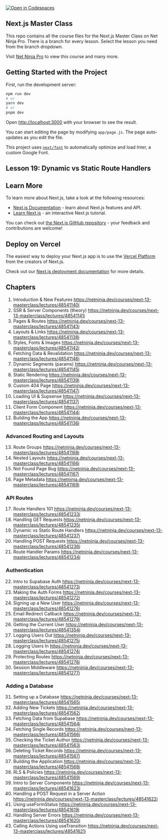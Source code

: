 [![Open in Codespaces](https://classroom.github.com/assets/launch-codespace-7f7980b617ed060a017424585567c406b6ee15c891e84e1186181d67ecf80aa0.svg)](https://classroom.github.com/open-in-codespaces?assignment_repo_id=13201472)

## Next.js Master Class

This repo contains all the course files for the Next.js Master Class on Net Ninja Pro. There is a branch for every lesson. Select the lesson you need from the branch dropdown.

Visit [Net Ninja Pro](https://netninja.dev) to view this course and many more.

## Getting Started with the Project

First, run the development server:

```bash
npm run dev
# or
yarn dev
# or
pnpm dev
```

Open [http://localhost:3000](http://localhost:3000) with your browser to see the result.

You can start editing the page by modifying `app/page.js`. The page auto-updates as you edit the file.

This project uses [`next/font`](https://nextjs.org/docs/basic-features/font-optimization) to automatically optimize and load Inter, a custom Google Font.

## Lesson 19: Dynamic vs Static Route Handlers

## Learn More

To learn more about Next.js, take a look at the following resources:

- [Next.js Documentation](https://nextjs.org/docs) - learn about Next.js features and API.
- [Learn Next.js](https://nextjs.org/learn) - an interactive Next.js tutorial.

You can check out [the Next.js GitHub repository](https://github.com/vercel/next.js/) - your feedback and contributions are welcome!

## Deploy on Vercel

The easiest way to deploy your Next.js app is to use the [Vercel Platform](https://vercel.com/new?utm_medium=default-template&filter=next.js&utm_source=create-next-app&utm_campaign=create-next-app-readme) from the creators of Next.js.

Check out our [Next.js deployment documentation](https://nextjs.org/docs/deployment) for more details.

## Chapters

1.  Introduction & New Features     <https://netninja.dev/courses/next-13-masterclass/lectures/48541140i>
2.  SSR & Server Components (theory)        <https://netninja.dev/courses/next-13-masterclass/lectures/48541141i>
3.  Pages & Routes  <https://netninja.dev/courses/next-13-masterclass/lectures/48541143i>
4.  Layouts & Links <https://netninja.dev/courses/next-13-masterclass/lectures/48541138i>
5.  Styles, Fonts & Images  <https://netninja.dev/courses/next-13-masterclass/lectures/48541142i>
6.  Fetching Data & Revalidation    <https://netninja.dev/courses/next-13-masterclass/lectures/48541146i>
7.  Dynamic Segments (params)   <https://netninja.dev/courses/next-13-masterclass/lectures/48541145i>
8.  Static Rendering    <https://netninja.dev/courses/next-13-masterclass/lectures/48541139i>
9.  Custom 404 Page     <https://netninja.dev/courses/next-13-masterclass/lectures/48541147i>
10.  Loading UI & Supsense  <https://netninja.dev/courses/next-13-masterclass/lectures/48541137i>
11.  Client Form Component      <https://netninja.dev/courses/next-13-masterclass/lectures/48541144i>
12.  Building the App   <https://netninja.dev/courses/next-13-masterclass/lectures/48541136i>

### Advanced Routing and Layouts

13.  Route Groups       <https://netninja.dev/courses/next-13-masterclass/lectures/48541168i>
14.  Nested Layouts     <https://netninja.dev/courses/next-13-masterclass/lectures/48541166i>
15.  Not Found Page Bug <https://netninja.dev/courses/next-13-masterclass/lectures/48541167i>
16.  Page Metadata      <https://netninja.dev/courses/next-13-masterclass/lectures/48541169i>

### API Routes

17.  Route Handlers 101 <https://netninja.dev/courses/next-13-masterclass/lectures/48541233i>
18.  Handling GET Requests      <https://netninja.dev/courses/next-13-masterclass/lectures/48541235i>
19.  Dynamic vs Static Route Handlers   <https://netninja.dev/courses/next-13-masterclass/lectures/48541237i>
20.  Handling POST Requests     <https://netninja.dev/courses/next-13-masterclass/lectures/48541236i>
21.  Route Handler Params       <https://netninja.dev/courses/next-13-masterclass/lectures/48541234i>

### Authentication

22.  Intro to Supabase Auth     <https://netninja.dev/courses/next-13-masterclass/lectures/48541273i>
23.  Making the Auth Forms      <https://netninja.dev/courses/next-13-masterclass/lectures/48541272i>
24.  Signing up a New User      <https://netninja.dev/courses/next-13-masterclass/lectures/48541276i>
25.  Email Redirect Callback    <https://netninja.dev/courses/next-13-masterclass/lectures/48541279i>
26.  Getting the Current User   <https://netninja.dev/courses/next-13-masterclass/lectures/48541354i>
27.  Logging Users Out  <https://netninja.dev/courses/next-13-masterclass/lectures/48541275i>
28.  Logging Users In   <https://netninja.dev/courses/next-13-masterclass/lectures/48541274i>
29.  Protecting Routes  <https://netninja.dev/courses/next-13-masterclass/lectures/48541278i>
30.  Session Middleware <https://netninja.dev/courses/next-13-masterclass/lectures/48541277i>

### Adding a Database

31.  Setting up a Database      <https://netninja.dev/courses/next-13-masterclass/lectures/48541565i>
32.  Adding New Tickets <https://netninja.dev/courses/next-13-masterclass/lectures/48541562i>
33.  Fetching Data from Supabase        <https://netninja.dev/courses/next-13-masterclass/lectures/48541564i>
34.  Fetching Single Records    <https://netninja.dev/courses/next-13-masterclass/lectures/48541566i>
35.  Checking the Ticket Author <https://netninja.dev/courses/next-13-masterclass/lectures/48541563i>
36.  Deleting Ticket Records    <https://netninja.dev/courses/next-13-masterclass/lectures/48541567i>
37.  Building the Application   <https://netninja.dev/courses/next-13-masterclass/lectures/48541568i>
38.  RLS & Policies <https://netninja.dev/courses/next-13-masterclass/lectures/48541569i>
39.  Intro to Server Components <https://netninja.dev/courses/next-13-masterclass/lectures/48541623i>
40.  Handling a POST Request in a Server Action <https://netninja.dev/courses/next-13-masterclass/lectures/48541622i>
41.  Using useFormStatus        <https://netninja.dev/courses/next-13-masterclass/lectures/48541619i>
42.  Handling Server Errors     <https://netninja.dev/courses/next-13-masterclass/lectures/48541620i>
43.  Calling Actions Using useTransition        <https://netninja.dev/courses/next-13-masterclass/lectures/48541621i>